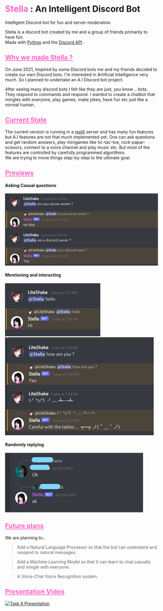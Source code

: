 # <strong style="color:#ff63c6"> Stella</strong> : An Intelligent Discord Bot

Intelligent Discord bot for fun and server moderation.

Stella is a discord bot created by me and a group of friends primarily to have fun. <br>
Made with [Python](https://www.python.org/) and the [Discord API](https://discord.com/developers/docs/intro) .

## <u style="color:#ff63c6" >Why we made Stella ?</u>

<p>
On June 2021, Inspired by some Discord bots me and my friends decided to create our own Discord bots. I'm interested in Artificial Intelligence very much. So I planned to undertake an A.I Discord bot project.

After seeing many discord bots I felt like they are just, you know .. bots. They respond to commands and respond. I wanted to create a chatbot that mingles with everyone, play games, make jokes, have fun etc just like a normal human.
</p>

## <u style="color:#ff63c6" > Current State </u>

The current version is running in a [replit](https://replit.com/) server and has many fun features but A.I features are not that much implemented yet. One can ask questions and get random answers, play minigames like tic-tac-toe, rock-papar-scissors, connect to a voice channel and play music etc. But most of the features are controlled by carefully programmed algorithms. <br>
We are trying to move things step-by-step to the ultimate goal.

## <u style="color:#ff63c6" >Previews</u>
#### Asking Casual questions <br>
![](Assets/screen1.png)
#### Mentioning and interacting <br>
![](Assets/screen2.png) <br>
![](Assets/screen3.png)
#### Randomly replying
![](Assets/screen4.png)

## <u style="color:#ff63c6" >Future plans</u>

We are planning to..
> Add a Natural Language Processor so that the bot can undestand and resopnd to natural messages.

> Add a Machine Learning Model so that It can learn to chat casually and mingle with everyone.

> A Voice-Chat Voice Recognition system.

## <u style="color:#ff63c6" >Presentation Video</u>
[![Task 6 Presentation](https://res.cloudinary.com/marcomontalbano/image/upload/v1646327168/video_to_markdown/images/youtube--5bh2A1BJT04-c05b58ac6eb4c4700831b2b3070cd403.jpg)](https://youtu.be/5bh2A1BJT04 "Task 6 Presentation")
